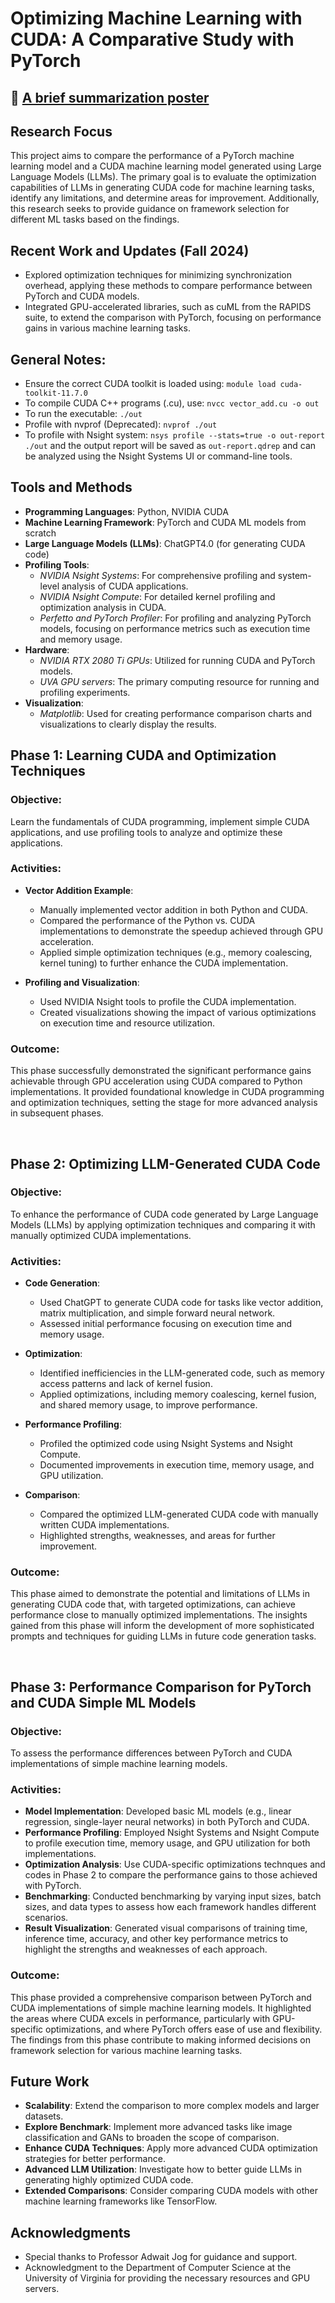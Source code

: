 # Optimizing Machine Learning with CUDA: A Comparative Study with PyTorch 

## 📝 [A brief summarization poster](https://drive.google.com/file/d/1-79boy7_EZHLIIbIy23dW9GVcFYegx6w/view?usp=sharing)

## Research Focus

This project aims to compare the performance of a PyTorch machine learning model and a CUDA machine learning model generated using Large Language Models (LLMs). The primary goal is to evaluate the optimization capabilities of LLMs in generating CUDA code for machine learning tasks, identify any limitations, and determine areas for improvement. Additionally, this research seeks to provide guidance on framework selection for different ML tasks based on the findings.

## Recent Work and Updates (Fall 2024)
- Explored optimization techniques for minimizing synchronization overhead, applying these methods to compare performance between PyTorch and CUDA models.
- Integrated GPU-accelerated libraries, such as cuML from the RAPIDS suite, to extend the comparison with PyTorch, focusing on performance gains in various machine learning tasks.

## General Notes:
- Ensure the correct CUDA toolkit is loaded using: `module load cuda-toolkit-11.7.0`
- To compile CUDA C++ programs (.cu), use: `nvcc vector_add.cu -o out`
- To run the executable: `./out` 
- Profile with nvprof (Deprecated): `nvprof ./out`
- To profile with Nsight system: `nsys profile --stats=true -o out-report ./out` and the output report will be saved as `out-report.qdrep` and can be analyzed using the Nsight Systems UI or command-line tools.


## Tools and Methods

- **Programming Languages**: Python, NVIDIA CUDA
- **Machine Learning Framework**: PyTorch and CUDA ML models from scratch
- **Large Language Models (LLMs)**: ChatGPT4.0 (for generating CUDA code)
- **Profiling Tools**: 
  - *NVIDIA Nsight Systems*: For comprehensive profiling and system-level analysis of CUDA applications.
  - *NVIDIA Nsight Compute*: For detailed kernel profiling and optimization analysis in CUDA.
  - *Perfetto and PyTorch Profiler*: For profiling and analyzing PyTorch models, focusing on performance metrics such as execution time and memory usage.
- **Hardware**: 
  - *NVIDIA RTX 2080 Ti GPUs*: Utilized for running CUDA and PyTorch models.
  - *UVA GPU servers*: The primary computing resource for running and profiling experiments.
- **Visualization**:
  - *Matplotlib*: Used for creating performance comparison charts and visualizations to clearly display the results.


## Phase 1: Learning CUDA and Optimization Techniques

### Objective: 
Learn the fundamentals of CUDA programming, implement simple CUDA applications, and use profiling tools to analyze and optimize these applications.

### Activities:
- **Vector Addition Example**:
  - Manually implemented vector addition in both Python and CUDA.
  - Compared the performance of the Python vs. CUDA implementations to demonstrate the speedup achieved through GPU acceleration.
  - Applied simple optimization techniques (e.g., memory coalescing, kernel tuning) to further enhance the CUDA implementation.
  
- **Profiling and Visualization**:
  - Used NVIDIA Nsight tools to profile the CUDA implementation.
  - Created visualizations showing the impact of various optimizations on execution time and resource utilization.

### Outcome:
This phase successfully demonstrated the significant performance gains achievable through GPU acceleration using CUDA compared to Python implementations. It provided foundational knowledge in CUDA programming and optimization techniques, setting the stage for more advanced analysis in subsequent phases.

<br>

## Phase 2: Optimizing LLM-Generated CUDA Code

### Objective:
To enhance the performance of CUDA code generated by Large Language Models (LLMs) by applying optimization techniques and comparing it with manually optimized CUDA implementations.

### Activities:
- **Code Generation**:
  - Used ChatGPT to generate CUDA code for tasks like vector addition, matrix multiplication, and simple forward neural network.
  - Assessed initial performance focusing on execution time and memory usage.

- **Optimization**:
  - Identified inefficiencies in the LLM-generated code, such as memory access patterns and lack of kernel fusion.
  - Applied optimizations, including memory coalescing, kernel fusion, and shared memory usage, to improve performance.

- **Performance Profiling**:
  - Profiled the optimized code using Nsight Systems and Nsight Compute.
  - Documented improvements in execution time, memory usage, and GPU utilization.

- **Comparison**:
  - Compared the optimized LLM-generated CUDA code with manually written CUDA implementations.
  - Highlighted strengths, weaknesses, and areas for further improvement.
    
### Outcome:
This phase aimed to demonstrate the potential and limitations of LLMs in generating CUDA code that, with targeted optimizations, can achieve performance close to manually optimized implementations. The insights gained from this phase will inform the development of more sophisticated prompts and techniques for guiding LLMs in future code generation tasks.

<br>

## Phase 3: Performance Comparison for PyTorch and CUDA Simple ML Models

### Objective:
To assess the performance differences between PyTorch and CUDA implementations of simple machine learning models. 

### Activities:
- **Model Implementation**: Developed basic ML models (e.g., linear regression, single-layer neural networks) in both PyTorch and CUDA.
- **Performance Profiling**: Employed Nsight Systems and Nsight Compute to profile execution time, memory usage, and GPU utilization for both implementations.
- **Optimization Analysis**: Use CUDA-specific optimizations technques and codes in Phase 2 to compare the performance gains to those achieved with PyTorch.
- **Benchmarking**: Conducted benchmarking by varying input sizes, batch sizes, and data types to assess how each framework handles different scenarios.
- **Result Visualization**: Generated visual comparisons of training time, inference time, accuracy, and other key performance metrics to highlight the strengths and weaknesses of each approach.

### Outcome:
This phase provided a comprehensive comparison between PyTorch and CUDA implementations of simple machine learning models. It highlighted the areas where CUDA excels in performance, particularly with GPU-specific optimizations, and where PyTorch offers ease of use and flexibility. The findings from this phase contribute to making informed decisions on framework selection for various machine learning tasks.

## Future Work

- **Scalability**: Extend the comparison to more complex models and larger datasets.
- **Explore Benchmark**: Implement more advanced tasks like image classification and GANs to broaden the scope of comparison.
- **Enhance CUDA Techniques**: Apply more advanced CUDA optimization strategies for better performance.
- **Advanced LLM Utilization**: Investigate how to better guide LLMs in generating highly optimized CUDA code.
- **Extended Comparisons**: Consider comparing CUDA models with other machine learning frameworks like TensorFlow.

## Acknowledgments

- Special thanks to Professor Adwait Jog for guidance and support.
- Acknowledgment to the Department of Computer Science at the University of Virginia for providing the necessary resources and GPU servers.
